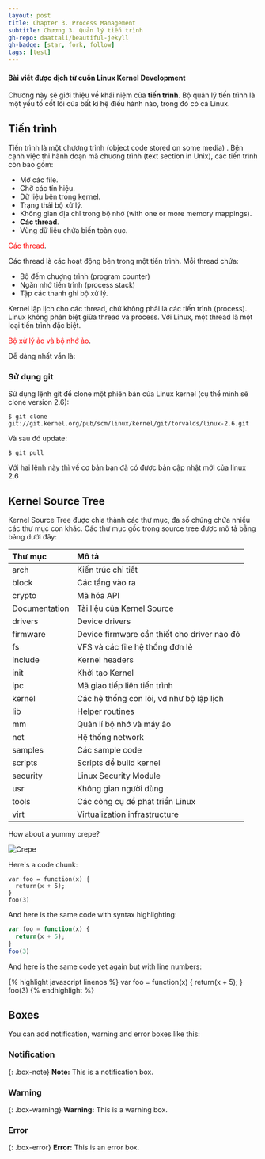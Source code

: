 ```yaml
---
layout: post
title: Chapter 3. Process Management
subtitle: Chương 3. Quản lý tiến trình
gh-repo: daattali/beautiful-jekyll
gh-badge: [star, fork, follow]
tags: [test]
---
```


#### **Bài viết được dịch từ cuốn Linux Kernel Development**

Chương này sẽ giới thiệu về khái niệm của **tiến trình**. Bộ quản lý tiến trình là một yếu tố cốt lõi của bất kì hệ điều hành nào, trong đó có cả Linux.

## Tiến trình 

Tiền trình là một chương trình (object code stored on some media) .
Bên cạnh việc thi hành đoạn mã chương trình (text section in Unix), các tiến trình còn bao gồm:
- Mở các file.
- Chờ các tín hiệu.
- Dữ liệu bên trong kernel.
- Trạng thái bộ xử lý.
- Không gian địa chỉ trong bộ nhớ (with one or more memory mappings).
- **Các thread**.
- Vùng dữ liệu chứa biến toàn cục.

<span style="color:red">Các thread</span>.

Các thread là các hoạt động bên trong một tiến trình. Mỗi thread chứa:
- Bộ đếm chương trình (program counter)
- Ngăn nhớ tiến trình (process stack)
- Tập các thanh ghi bộ xử lý.

Kernel lập lịch cho các thread, chứ không phải là các tiến trình (process). Linux không phân biệt giữa thread và process. Với Linux, một thread là một loại tiến trình đặc biệt.


<span style="color:red">Bộ xử lý ảo và bộ nhớ ảo</span>.




Dễ dàng nhất vẫn là:
### Sử dụng git
Sử dụng lệnh git để clone một phiên bản của Linux kernel (cụ thể mình sẽ clone version 2.6):
~~~
$ git clone git://git.kernel.org/pub/scm/linux/kernel/git/torvalds/linux-2.6.git
~~~
Và sau đó update:
~~~
$ git pull
~~~
Với hai lệnh này thì về cơ bản bạn đã có được bản cập nhật mới của linux 2.6

## Kernel Source Tree
Kernel Source Tree được chia thành các thư mục, đa số chúng chứa nhiều các thư mục con khác. 
Các thư mục gốc trong source tree được mô tả bằng bảng dưới đây:


| Thư mục | Mô tả|
| :----| :----------------|
| arch| Kiến trúc chi tiết |
| block| Các tầng vào ra|
| crypto| Mã hóa API|
| Documentation| Tài liệu của Kernel Source|
| drivers| Device drivers|
| firmware| Device firmware cần thiết cho driver nào đó|
| fs| VFS và các file hệ thống đơn lẻ|
| include| Kernel headers|
| init| Khởi tạo Kernel|
| ipc| Mã giao tiếp liên tiến trình|
| kernel| Các hệ thống con lõi, vd như bộ lập lịch|
| lib| Helper routines|
| mm| Quản lí bộ nhớ và máy ảo|
| net| Hệ thống network|
| samples| Các sample code|
| scripts| Scripts để build kernel|
| security| Linux Security Module|
| usr| Không gian người dùng|
| tools| Các công cụ để phát triển Linux|
| virt| Virtualization infrastructure|



How about a yummy crepe?

![Crepe](http://s3-media3.fl.yelpcdn.com/bphoto/cQ1Yoa75m2yUFFbY2xwuqw/348s.jpg)

Here's a code chunk:

~~~
var foo = function(x) {
  return(x + 5);
}
foo(3)
~~~

And here is the same code with syntax highlighting:

```javascript
var foo = function(x) {
  return(x + 5);
}
foo(3)
```

And here is the same code yet again but with line numbers:

{% highlight javascript linenos %}
var foo = function(x) {
  return(x + 5);
}
foo(3)
{% endhighlight %}

## Boxes
You can add notification, warning and error boxes like this:

### Notification

{: .box-note}
**Note:** This is a notification box.

### Warning

{: .box-warning}
**Warning:** This is a warning box.

### Error

{: .box-error}
**Error:** This is an error box.
